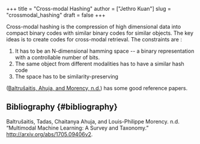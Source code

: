 +++
title = "Cross-modal Hashing"
author = ["Jethro Kuan"]
slug = "crossmodal_hashing"
draft = false
+++

Cross-modal hashing is the compression of high dimensional data into
compact binary codes with similar binary codes for similar objects.
The key ideas is to create codes for cross-modal retrieval. The
constraints are :

1.  It has to be an N-dimensional hamming space -- a binary
    representation with a controllable number of bits.
2.  The same object from different modalities has to have a similar
    hash code
3.  The space has to be similarity-preserving

([Baltrušaitis, Ahuja, and Morency, n.d.](#org042e1a4)) has some good reference
papers.

## Bibliography {#bibliography}

<a id="org042e1a4"></a>Baltrušaitis, Tadas, Chaitanya Ahuja, and Louis-Philippe Morency. n.d. “Multimodal Machine Learning: A Survey and Taxonomy.” <http://arxiv.org/abs/1705.09406v2>.
